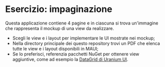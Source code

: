 # Esercizio: impaginazione
Questa applicazione contiene 4 pagine e in ciascuna si trova un'immagine che rappresenta il mockup di una view da realizzare.

- Scegli le view e i layout per implementare le UI mostrate nei mockup;
- Nella directory principale dei questo repository trovi un PDF che elenca tutte le view e i layout disponibili in MAUI;
- Se lo preferisci, referenzia pacchetti NuGet per ottenere view aggiuntive, come ad esempio la [DataGrid di Uranium UI](https://enisn-projects.io/docs/en/uranium/latest/themes/material/components/DataGrid).


